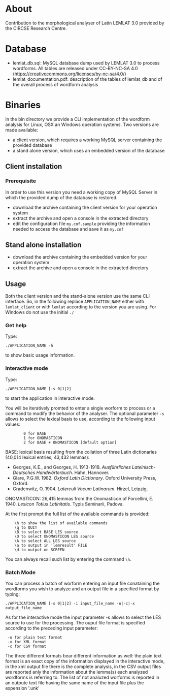 # About

Contribution to the morphological analyser of Latin LEMLAT 3.0 provided by the CIRCSE Research Centre.


# Database

- lemlat_db.sql: MySQL database dump used by LEMLAT 3.0 to process wordforms. All tables are released under CC-BY-NC-SA 4.0 (https://creativecommons.org/licenses/by-nc-sa/4.0/)
- lemlat_documentation.pdf: description of the tables of lemlat_db and of the overall process of wordform analysis


# Binaries

In the bin directory we provide a CLI implementation of the wordform analysis for Linux, OSX an Windows operation systems.
Two versions are made available:
- a client version, which requires a working MySQL server containing the provided database
- a stand alone version, which uses an embedded version of the database

## Client installation

### Prerequisite
In order to use this version you need a working copy of MySQL Server in which the provided dump of the database is restored.
 
- download the archive containing the client version for your operation system
- extract the archive and open a console in the extracted directory
- edit the configuration file `my.cnf.sample` providing the information needed to access the database and save it as `my.cnf`

## Stand alone installation
- download the archive containing the embedded version for your operation system
- extract the archive and open a console in the extracted directory


## Usage
Both the client version and the stand-alone version use the same CLI interface. So, in the following replace `APPLICATION_NAME` either with `lemlat_client` or with `lemlat` according to the version you are using. For Windows do not use the initial `./`

### Get help
Type:
```
./APPLICATION_NAME -h
```
to show basic usage information.

### Interactive mode
Type:
```
./APPLICATION_NAME [-s 0|1|2]
```
to start the application in interactive mode.

You will be iteratively promted to enter a single worform to process or a command to modify the behavior of the analyser.
The optional parameter `-s` allows to select the lexical basis to use, according to the following input values:
```
     	0 for BASE
     	1 for ONOMASTICON
     	2 for BASE + ONOMASTICON [default option]
```
BASE: lexical basis resulting from the collation of three Latin dictionaries (40,014 lexical entries; 43,432 lemmas):
- Georges, K.E., and Georges, H. 1913-1918. *Ausführliches Lateinisch-Deutsches Handwörterbuch*. Hahn, Hannover.
- Glare, P.G.W. 1982. *Oxford Latin Dictionary*. Oxford University Press, Oxford.
- Gradenwitz, O. 1904. *Laterculi Vocum Latinarum*. Hirzel, Leipzig.

ONOMASTICON: 26,415 lemmas from the Onomasticon of Forcellini, E. 1940. *Lexicon Totius Latinitatis*. Typis Seminarii, Padova.

At the first prompt the full list of the available commands is provided:
```
	\h to show the list of available commands 
	\q to QUIT 
	\B to select BASE LES source 
	\O to select ONOMASTICON LES source 
	\A to select ALL LES source 
	\a to output in 'lemresult' FILE 
	\d to output on SCREEN 
```
You can always recall such list by entering the command `\h`.

### Batch Mode
You can process a batch of worform entering an input file conataining the wordforms you wish to analyze and an output file in a specified format by typing:
```
./APPLICATION_NAME [-s 0|1|2] -i input_file_name -o|-c|-x output_file_name 
```
As for the interactive mode the input parameter -s allows to select the LES source to use for the processing.
The ouput file format is specified according to the preceding input parameter:
```
 -o for plain text format
 -x for XML format
 -c for CSV format
``` 
The three different formats bear different information as well: the plain text format is an exact copy of the information displayed in the interactive mode, in the xml output file there is the complete analysis, in the  CSV output files are reported anly the information about the lemma(s) each analyzed wordforms is referring to. 
The list of not analuzed worforms is reported in an outpute text file having the same name of the input file plus the expension '.unk'

